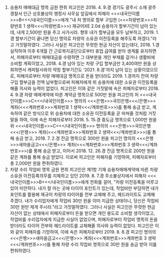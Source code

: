 1. 승용차 매매대금 명목 금원 편취
피고인은 2018. 4. 9.경 경기도 광주시 소재 광주경찰서 인근 상호불상의 행정사 사무실 앞길에서 피해자 <<<내국인이름>>>B<<</내국인이름>>>에게 "내 처 명의로 할부 구입한 (<<<차량번호>>>차량번호 1 생략<<</차량번호>>>) 재규어XE 2.0d 승용차가 할부기간이 남아 있는데, 내게 2,500만 원을 주고 사가시라. 향후 내가 할부금을 모두 납부하고, 2019. 1.경 할부기간이 끝나면 당신 명의로 차량의 소유권 이전등록을 해주도록 하겠다."라고 거짓말하였다.
그러나 사실은 피고인은 뚜렷한 현금 자산이 없는데다, 2018. 1.경 실직하여 이후 6개월 간 근로복지공단으로부터 휴업 급여를 받아 생계를 유지하면서, 피해자로부터 매매대금을 수령하면 그 대부분을 개인 부채를 갚거나 생활비에 소비할 계획이었고, 2018. 4.경 남아 있는 차량 구입 할부금만 3,400여만 원을 상회하면서 캐피탈사와의 약정 할부기간도 ‘2021. 8.경'까지 남아 있는 상황이었으므로, 피해자로부터 차량 매매대금 명목으로 돈을 받더라도 2019. 1.경까지 잔여 차량 구입 할부금을 전액 납부함으로써 피해자에게 위 승용차에 대한 소유권 이전등록을 해줄 의사와 능력이 없었다.
피고인은 이와 같은 거짓말에 속은 피해자로부터 2018. 4. 9.경 차량 매매계약에 따른 계약금 명목으로 500만 원을 피고인의 처 <<<내국인이름>>>C<<</내국인이름>>> 명의의 <<<은행>>>국민은행<<</은행>>> 계좌(<<<계좌번호>>>계좌번호 1 생략<<</계좌번호>>>)를 통해 송금 받고, 계속하여 같은 방식으로 위 승용차에 대한 소유권 이전등록을 곧 마쳐줄 것처럼 거짓말을 하여, 이에 속은 피해자로부터 2018. 5. 15.경 중도금 명목으로 1,000만 원을 위 <<<내국인이름>>>C<<</내국인이름>>> 명의의 <<<은행>>>국민은행<<</은행>>> 계좌(<<<계좌번호>>>계좌번호 2 생략<<</계좌번호>>>)를 통해 송금 받고, 2018. 7. 2.경 잔금 명목으로 300만 원을 피고인 명의의 <<<은행>>>새마을금고<<</은행>>> 계좌(<<<계좌번호>>>계좌번호 3 생략<<</계좌번호>>>)를 통해 송금 받고, 이어서 2018. 12. 26.경 잔금 명목으로 200만 원을 같은 계좌를 통해 송금 받았다.
이로써 피고인은 피해자를 기망하여, 피해자로부터 총 2,000만 원을 편취하였다.
2. 차량 수리 작업비 명목 금원 편취
피고인은 제1항 기재 승용차매매계약에 따른 차량 소유권 이전등록의무를 지체하고 있던 2019. 8. 7.경 주소불상지에서 피해자 <<<내국인이름>>>B<<</내국인이름>>>에게 전화를 걸어, "차량 이전등록을 미루고 있어 미안하다. 내가 잘 아는 곳에 타이어 포인트가 있는데, 작업비만 부담하면 내가 포인트를 활용해 재규어 차량의 타이어를 전부 교체해 주고, 헤드라이트도 교체해 주겠다. 내가 수리업자에게 작업비 30만 원을 이미 지급한 상태이니, 당신은 작업비 30만 원만 제게 주시라."라고 거짓말하였다.
그러나 사실은 피고인은 뚜렷한 현금 자산이 없는 상태에서 피해자로부터 돈을 받으면 개인 용도로 소비할 생각이었고, 작업비를 수리업자에게 지급한 사실이 없었으며, 피해자로부터 작업비 명목의 돈을 받더라도 타이어 전부와 헤드라이트를 교체해줄 의사와 능력이 없었다.
피고인은 이와 같이 피해자를 기망하여, 이에 속은 피해자로부터 2019. 8. 8.경 피고인 명의의 <<<은행>>>새마을금고<<</은행>>> 계좌(<<<계좌번호>>>계좌번호 3 생략<<</계좌번호>>>)를 통해 차량 수리 작업비 명목으로 30만 원을 송금 받아 이를 편취하였다.